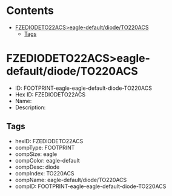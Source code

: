 



Contents
========

* [FZEDIODETO22ACS>eagle-default/diode/TO220ACS](#fzediodeto22acseagle-defaultdiodeto220acs)
	* [Tags](#tags)

# FZEDIODETO22ACS>eagle-default/diode/TO220ACS

- ID: FOOTPRINT-eagle-eagle-default-diode-TO220ACS
- Hex ID: FZEDIODETO22ACS
- Name: 
- Description: 

## Tags

- hexID: FZEDIODETO22ACS
- oompType: FOOTPRINT
- oompSize: eagle
- oompColor: eagle-default
- oompDesc: diode
- oompIndex: TO220ACS
- oompName: eagle-default/diode/TO220ACS
- oompID: FOOTPRINT-eagle-eagle-default-diode-TO220ACS
